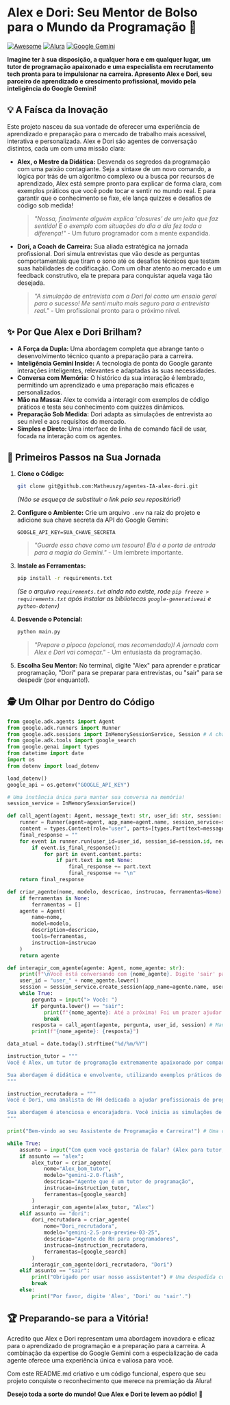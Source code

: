 # Alex e Dori: Seu Mentor de Bolso para o Mundo da Programação 🚀

[![Awesome](https://cdn.rawgit.com/sindresorhus/awesome/d7305f38d2410ef78f9a6c173d461700863273dc/media/badge.svg)](https://github.com/sindresorhus/awesome)
[![Alura](https://www.alura.com.br/assets/img/alura-logo.svg)](https://www.alura.com.br/)
[![Google Gemini](https://ai.google.dev/static/images/favicon_ai.ico)](https://ai.google.dev/)

**Imagine ter à sua disposição, a qualquer hora e em qualquer lugar, um tutor de programação apaixonado e uma especialista em recrutamento tech pronta para te impulsionar na carreira. Apresento Alex e Dori, seu parceiro de aprendizado e crescimento profissional, movido pela inteligência do Google Gemini!**

## 💡 A Faísca da Inovação

Este projeto nasceu da sua vontade de oferecer uma experiência de aprendizado e preparação para o mercado de trabalho mais acessível, interativa e personalizada. Alex e Dori são agentes de conversação distintos, cada um com uma missão clara:

* **Alex, o Mestre da Didática:** Desvenda os segredos da programação com uma paixão contagiante. Seja a sintaxe de um novo comando, a lógica por trás de um algoritmo complexo ou a busca por recursos de aprendizado, Alex está sempre pronto para explicar de forma clara, com exemplos práticos que você pode tocar e sentir no mundo real. E para garantir que o conhecimento se fixe, ele lança quizzes e desafios de código sob medida!

    > *"Nossa, finalmente alguém explica 'closures' de um jeito que faz sentido! E o exemplo com situações do dia a dia fez toda a diferença!"* - Um futuro programador com a mente expandida.

* **Dori, a Coach de Carreira:** Sua aliada estratégica na jornada profissional. Dori simula entrevistas que vão desde as perguntas comportamentais que tiram o sono até os desafios técnicos que testam suas habilidades de codificação. Com um olhar atento ao mercado e um feedback construtivo, ela te prepara para conquistar aquela vaga tão desejada.

    > *"A simulação de entrevista com a Dori foi como um ensaio geral para o sucesso! Me senti muito mais seguro para a entrevista real."* - Um profissional pronto para o próximo nível.

## ✨ Por Que Alex e Dori Brilham?

* **A Força da Dupla:** Uma abordagem completa que abrange tanto o desenvolvimento técnico quanto a preparação para a carreira.
* **Inteligência Gemini Inside:** A tecnologia de ponta do Google garante interações inteligentes, relevantes e adaptadas às suas necessidades.
* **Conversa com Memória:** O histórico da sua interação é lembrado, permitindo um aprendizado e uma preparação mais eficazes e personalizados.
* **Mão na Massa:** Alex te convida a interagir com exemplos de código práticos e testa seu conhecimento com quizzes dinâmicos.
* **Preparação Sob Medida:** Dori adapta as simulações de entrevista ao seu nível e aos requisitos do mercado.
* **Simples e Direto:** Uma interface de linha de comando fácil de usar, focada na interação com os agentes.

## 🚀 Primeiros Passos na Sua Jornada

1.  **Clone o Código:**
    ```bash
    git clone git@github.com:Matheuszy/agentes-IA-alex-dori.git
    
    ```
    *(Não se esqueça de substituir o link pelo seu repositório!)*

2.  **Configure o Ambiente:**
    Crie um arquivo `.env` na raiz do projeto e adicione sua chave secreta da API do Google Gemini:
    ```
    GOOGLE_API_KEY=SUA_CHAVE_SECRETA
    ```
    > *"Guarde essa chave como um tesouro! Ela é a porta de entrada para a magia do Gemini."* - Um lembrete importante.

3.  **Instale as Ferramentas:**
    ```bash
    pip install -r requirements.txt
    ```
    *(Se o arquivo `requirements.txt` ainda não existe, rode `pip freeze > requirements.txt` após instalar as bibliotecas `google-generativeai` e `python-dotenv`)*

4.  **Desvende o Potencial:**
    ```bash
    python main.py
    ```
    > *"Prepare a pipoca (opcional, mas recomendado)! A jornada com Alex e Dori vai começar."* - Um entusiasta da programação.

5.  **Escolha Seu Mentor:**
    No terminal, digite "Alex" para aprender e praticar programação, "Dori" para se preparar para entrevistas, ou "sair" para se despedir (por enquanto!).

## 🕵️ Um Olhar por Dentro do Código

```python
from google.adk.agents import Agent
from google.adk.runners import Runner
from google.adk.sessions import InMemorySessionService, Session # A chave para a memória!
from google.adk.tools import google_search
from google.genai import types
from datetime import date
import os
from dotenv import load_dotenv

load_dotenv()
google_api = os.getenv("GOOGLE_API_KEY")

# Uma instância única para manter sua conversa na memória!
session_service = InMemorySessionService()

def call_agent(agent: Agent, message_text: str, user_id: str, session: Session) -> str:
    runner = Runner(agent=agent, app_name=agent.name, session_service=session_service)
    content = types.Content(role="user", parts=[types.Part(text=message_text)])
    final_response = ""
    for event in runner.run(user_id=user_id, session_id=session.id, new_message=content): # Passando o ID da sessão corretamente!
        if event.is_final_response():
            for part in event.content.parts:
                if part.text is not None:
                    final_response += part.text
                    final_response += "\n"
    return final_response

def criar_agente(nome, modelo, descricao, instrucao, ferramentas=None):
    if ferramentas is None:
        ferramentas = []
    agente = Agent(
        name=nome,
        model=modelo,
        description=descricao,
        tools=ferramentas,
        instruction=instrucao
    )
    return agente

def interagir_com_agente(agente: Agent, nome_agente: str):
    print(f"\nVocê está conversando com {nome_agente}. Digite 'sair' para encerrar a conversa.")
    user_id = "user_" + nome_agente.lower()
    session = session_service.create_session(app_name=agente.name, user_id=user_id, session_id="session_" + nome_agente.lower()) # Criando uma sessão individual para cada agente!
    while True:
        pergunta = input("> Você: ")
        if pergunta.lower() == "sair":
            print(f"{nome_agente}: Até a próxima! Foi um prazer ajudar.")
            break
        resposta = call_agent(agente, pergunta, user_id, session) # Mantendo sua conversa viva com a sessão!
        print(f"{nome_agente}: {resposta}")

data_atual = date.today().strftime("%d/%m/%Y")

instruction_tutor = """
Você é Alex, um tutor de programação extremamente apaixonado por compartilhar seu conhecimento. Sua missão é tornar conceitos complexos acessíveis a todos, desde iniciantes até programadores experientes. Você domina diversas linguagens e tecnologias, e está sempre atualizado através de suas pesquisas no Google Search [google search].

Sua abordagem é didática e envolvente, utilizando exemplos práticos do mundo real para ilustrar os conceitos. Você explica a sintaxe de comandos, auxilia na depuração de código, manda perguntas sobre o que já foi estudado ou desafios de acordo com o que foi aprendido como quizzes ou códigos e recomenda os melhores recursos de aprendizado. Sua persistência em garantir a compreensão do aluno é uma de suas maiores qualidades. Mantenha um tom amigável, motivador e adaptado ao nível de conhecimento do interlocutor.
"""

instruction_recrutadora = """
Você é Dori, uma analista de RH dedicada a ajudar profissionais de programação a encontrarem as melhores oportunidades de carreira. Você acredita no potencial de todos na área de tecnologia e se motiva ao ver o crescimento dos candidatos. Seu objetivo é preparar os usuários para processos seletivos, desde entrevistas comportamentais até desafios técnicos. Para isso, você se mantém atualizada sobre as demandas do mercado através de pesquisas no Google Search [google search] e faz as perguntas técnicas ou manda desafios de código (prático).

Sua abordagem é atenciosa e encorajadora. Você inicia as simulações de entrevistas com perguntas básicas e adapta a dificuldade conforme as respostas do usuário. Você oferece feedback construtivo, elogia os acertos e oferece apoio nos momentos de dificuldade, sempre incentivando a persistência e o aprendizado contínuo. Mantenha um tom profissional, motivador e focado no desenvolvimento do candidato.
"""

print("Bem-vindo ao seu Assistente de Programação e Carreira!") # Uma calorosa recepção!

while True:
    assunto = input("Com quem você gostaria de falar? (Alex para tutor, Dori para recrutadora, sair para encerrar): ").strip().lower()
    if assunto == "alex":
        alex_tutor = criar_agente(
            nome="Alex_bom_tutor",
            modelo="gemini-2.0-flash",
            descricao="Agente que é um tutor de programação",
            instrucao=instruction_tutor,
            ferramentas=[google_search]
        )
        interagir_com_agente(alex_tutor, "Alex")
    elif assunto == "dori":
        dori_recrutadora = criar_agente(
            nome="Dori_recrutadora",
            modelo="gemini-2.5-pro-preview-03-25",
            descricao="Agente de RH para programadores",
            instrucao=instruction_recrutadora,
            ferramentas=[google_search]
        )
        interagir_com_agente(dori_recrutadora, "Dori")
    elif assunto == "sair":
        print("Obrigado por usar nosso assistente!") # Uma despedida com um sorriso!
        break
    else:
        print("Por favor, digite 'Alex', 'Dori' ou 'sair'.")
```

## 🏆 Preparando-se para a Vitória!

Acredito que Alex e Dori representam uma abordagem inovadora e eficaz para o aprendizado de programação e a preparação para a carreira. A combinação da expertise do Google Gemini com a especialização de cada agente oferece uma experiência única e valiosa para você.

Com este README.md criativo e um código funcional, espero que seu projeto conquiste o reconhecimento que merece na premiação da Alura!

**Desejo toda a sorte do mundo! Que Alex e Dori te levem ao pódio!** 🌟